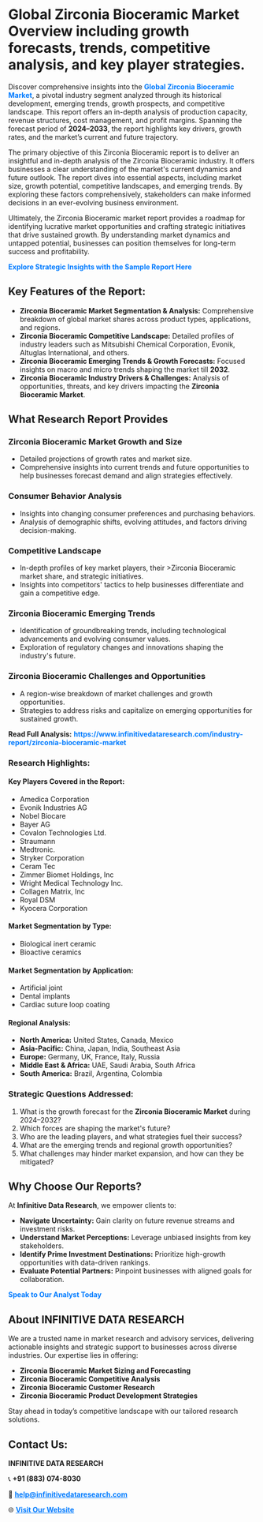 <h1>Global Zirconia Bioceramic Market Overview including growth forecasts, trends, competitive analysis, and key player strategies.</h1>
<p>
Discover comprehensive insights into the 
<a href="https://www.infinitivedataresearch.com/industry-report/zirconia-bioceramic-market" rel="dofollow" style="color: #007BFF; text-decoration: none;"><strong>Global Zirconia Bioceramic Market</strong></a>, a pivotal industry segment analyzed through its historical development, emerging trends, growth prospects, and competitive landscape. This report offers an in-depth analysis of production capacity, revenue structures, cost management, and profit margins. Spanning the forecast period of <strong>2024–2033</strong>, the report highlights key drivers, growth rates, and the market’s current and future trajectory.
</p>
<p>
The primary objective of this Zirconia Bioceramic report is to deliver an insightful and in-depth analysis of the Zirconia Bioceramic industry. It offers businesses a clear understanding of the market's current dynamics and future outlook. The report dives into essential aspects, including market size, growth potential, competitive landscapes, and emerging trends. By exploring these factors comprehensively, stakeholders can make informed decisions in an ever-evolving business environment.
</p>
<p>
Ultimately, the Zirconia Bioceramic market report provides a roadmap for identifying lucrative market opportunities and crafting strategic initiatives that drive sustained growth. By understanding market dynamics and untapped potential, businesses can position themselves for long-term success and profitability.
</p>
<p>
<a href="https://www.infinitivedataresearch.com/request-sample/reportId=105576" style="color: #007BFF; text-decoration: none;"><strong>Explore Strategic Insights with the Sample Report Here</strong></a>
</p>

<h2>Key Features of the Report:</h2>
<ul>
<li><strong>Zirconia Bioceramic Market Segmentation & Analysis:</strong> Comprehensive breakdown of global market shares across product types, applications, and regions.</li>
<li><strong>Zirconia Bioceramic Competitive Landscape:</strong> Detailed profiles of industry leaders such as Mitsubishi Chemical Corporation, Evonik, Altuglas International, and others.</li>
<li><strong>Zirconia Bioceramic Emerging Trends & Growth Forecasts:</strong> Focused insights on macro and micro trends shaping the market till <strong>2032</strong>.</li>
<li><strong>Zirconia Bioceramic Industry Drivers & Challenges:</strong> Analysis of opportunities, threats, and key drivers impacting the <strong>Zirconia Bioceramic Market</strong>.</li>
</ul>

<h2>What Research Report Provides</h2>
<h3>Zirconia Bioceramic Market Growth and Size</h3>
<ul>
<li>Detailed projections of growth rates and market size.</li>
<li>Comprehensive insights into current trends and future opportunities to help businesses forecast demand and align strategies effectively.</li>
</ul>

<h3>Consumer Behavior Analysis</h3>
<ul>
<li>Insights into changing consumer preferences and purchasing behaviors.</li>
<li>Analysis of demographic shifts, evolving attitudes, and factors driving decision-making.</li>
</ul>

<h3>Competitive Landscape</h3>
<ul>
<li>In-depth profiles of key market players, their >Zirconia Bioceramic market share, and strategic initiatives.</li>
<li>Insights into competitors' tactics to help businesses differentiate and gain a competitive edge.</li>
</ul>

<h3>Zirconia Bioceramic Emerging Trends</h3>
<ul>
<li>Identification of groundbreaking trends, including technological advancements and evolving consumer values.</li>
<li>Exploration of regulatory changes and innovations shaping the industry's future.</li>
</ul>

<h3>Zirconia Bioceramic Challenges and Opportunities</h3>
<ul>
<li>A region-wise breakdown of market challenges and growth opportunities.</li>
<li>Strategies to address risks and capitalize on emerging opportunities for sustained growth.</li>
</ul>
<p><strong>Read Full Analysis:</strong> <a href="https://www.infinitivedataresearch.com/industry-report/zirconia-bioceramic-market" rel="dofollow" style="color: #007BFF; text-decoration: none;"><strong>https://www.infinitivedataresearch.com/industry-report/zirconia-bioceramic-market</strong></a></p>
<h3>Research Highlights:</h3>
<h4>Key Players Covered in the Report:</h4>
<ul><li>Amedica Corporation</li><li>Evonik Industries AG</li><li>Nobel Biocare</li><li>Bayer AG</li><li>Covalon Technologies Ltd.</li><li>Straumann</li><li>Medtronic.</li><li>Stryker Corporation</li><li>Ceram Tec</li><li>Zimmer Biomet Holdings, Inc</li><li>Wright Medical Technology Inc.</li><li>Collagen Matrix, Inc</li><li>Royal DSM</li><li>Kyocera Corporation</li></ul>
<h4>Market Segmentation by Type:</h4>
<ul><li>Biological inert ceramic</li><li>Bioactive ceramics</li></ul>
<h4>Market Segmentation by Application:</h4>
<ul><li>Artificial joint</li><li>Dental implants</li><li>Cardiac suture loop coating</li></ul>

<h4>Regional Analysis:</h4>
<ul>
<li><strong>North America:</strong> United States, Canada, Mexico</li>
<li><strong>Asia-Pacific:</strong> China, Japan, India, Southeast Asia</li>
<li><strong>Europe:</strong> Germany, UK, France, Italy, Russia</li>
<li><strong>Middle East & Africa:</strong> UAE, Saudi Arabia, South Africa</li>
<li><strong>South America:</strong> Brazil, Argentina, Colombia</li>
</ul>

<h3>Strategic Questions Addressed:</h3>
<ol>
<li>What is the growth forecast for the <strong>Zirconia Bioceramic Market</strong> during 2024–2032?</li>
<li>Which forces are shaping the market's future?</li>
<li>Who are the leading players, and what strategies fuel their success?</li>
<li>What are the emerging trends and regional growth opportunities?</li>
<li>What challenges may hinder market expansion, and how can they be mitigated?</li>
</ol>

<h2>Why Choose Our Reports?</h2>
<p>At <strong>Infinitive Data Research</strong>, we empower clients to:</p>
<ul>
<li><strong>Navigate Uncertainty:</strong> Gain clarity on future revenue streams and investment risks.</li>
<li><strong>Understand Market Perceptions:</strong> Leverage unbiased insights from key stakeholders.</li>
<li><strong>Identify Prime Investment Destinations:</strong> Prioritize high-growth opportunities with data-driven rankings.</li>
<li><strong>Evaluate Potential Partners:</strong> Pinpoint businesses with aligned goals for collaboration.</li>
</ul>
<p><a href="https://www.infinitivedataresearch.com/industry-report/zirconia-bioceramic-market" rel="dofollow" style="color: #007BFF; text-decoration: none;"><strong>Speak to Our Analyst Today</strong></a></p>

<h2>About INFINITIVE DATA RESEARCH</h2>
<p>We are a trusted name in market research and advisory services, delivering actionable insights and strategic support to businesses across diverse industries. Our expertise lies in offering:</p>
<ul>
<li><strong>Zirconia Bioceramic Market Sizing and Forecasting</strong></li>
<li><strong>Zirconia Bioceramic Competitive Analysis</strong></li>
<li><strong>Zirconia Bioceramic Customer Research</strong></li>
<li><strong>Zirconia Bioceramic Product Development Strategies</strong></li>
</ul>
<p>Stay ahead in today’s competitive landscape with our tailored research solutions.</p>

<h2>Contact Us:</h2>
<p><strong>INFINITIVE DATA RESEARCH</strong></p>
<p>📞 <strong>+91 (883) 074-8030</strong></p>
<p>📧 <strong><a href="mailto:help@infinitivedataresearch.com" style="color: #007BFF;">help@infinitivedataresearch.com</a></strong></p>
<p>🌐 <strong><a href="https://www.infinitivedataresearch.com" rel="dofollow" style="color: #007BFF;">Visit Our Website</a></strong></p>